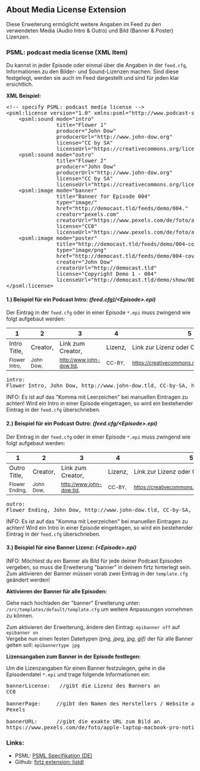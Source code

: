 ## About Media License Extension

Diese Erweiterung ermöglicht weitere Angaben im Feed zu den verwendeten Media
(Audio Intro & Outro) und Bild (Banner & Poster) Lizenzen.


### PSML: podcast media license (XML Item)

Du kannst in jeder Episode oder einmal über die Angaben in der `feed.cfg`,
Informationen zu den Bilder- und Sound-Lizenzen machen. Sind diese festgelegt,
werden sie auch im Feed dargestellt und sind für jeden klar ersichtlich.

**XML Beispiel:**

<pre>
&lt;!-- specify PSML: podcast media license -->
&lt;psml:license version="1.0" xmlns:psml="http://www.podcast-society.org/pss/PSML/specification">
    &lt;psml:sound mode="intro"
                title="Flower 1"
                producer="John Dow"
                producerUrl="http://www.john-dow.org"
                license="CC by SA"
                licenseUrl="https://creativecommons.org/licenses/by/3.0/de/"/>
    &lt;psml:sound mode="outro"
                title="Flower 2"
                producer="John Dow"
                producerUrl="http://www.john-dow.org"
                license="CC by SA"
                licenseUrl="https://creativecommons.org/licenses/by/3.0/de/"/>
    &lt;psml:image mode="banner"
                title="Banner for Episode 004"
                type="image/"
                href="http://democast.tld/feeds/demo/004."
                creator="pexels.com"
                creatorUrl="https://www.pexels.com/de/foto/apple-laptop-macbook-pro-notizbuch-1784/"
                license="CC0"
                licenseUrl="https://www.pexels.com/de/foto/apple-laptop-macbook-pro-notizbuch-1784/"/>
    &lt;psml:image mode="poster"
                title="http://democast.tld/feeds/demo/004-cover.png"
                type="image/png"
                href="http://democast.tld/feeds/demo/004-cover.png"
                creator="John Dow"
                creatorUrl="http://democast.tld"
                license="Copyright Demo 1 - 004"
                licenseUrl="http://democast.tld/demo/show/004"/>
&lt;/psml:license>
</pre>



#### 1.) Beispiel für ein Podcast Intro: *(feed.cfg)/&lt;Episode>.epi)*

Der Eintrag in der `feed.cfg` oder in einer Episode `*.epi`
muss zwingend wie folgt aufgebaut werden:

| 1 | 2 | 3 | 4 | 5 |
|---|---|---|---|---|
| Intro Title, | Creator, | Link zum Creator, | Lizenz, | Link zur Lizenz oder Copyright Hinweis |
| <small>Flower Intro, </small> | <small>John Dow, </small> | <small>http://www.john-dow.tld, </small> | <small>CC-BY, </small> | <small>https://creativecommons.org/licenses/by/3.0/de/</small> |


<pre>
intro:
Flower Intro, John Dow, http://www.john-dow.tld, CC-by-SA, https://creativecommons.org/licenses/by/3.0/de/
</pre>

<i uk-icon="icon: info"></i> INFO: Es ist auf das "Komma mit Leerzeichen" bei manuellen
Eintragen zu achten! Wird ein Intro in einer Episode eingetragen, so wird ein bestehender Eintrag
in der `feed.cfg` überschrieben.




#### 2.) Beispiel für ein Podcast Outro: *(feed.cfg/&lt;Episode>.epi)*

Der Eintrag in der `feed.cfg` oder in einer Episode `*.epi`
muss zwingend wie folgt aufgebaut werden:

| 1 | 2 | 3 | 4 | 5 |
|---|---|---|---|---|
| Outro Title, | Creator, | Link zum Creator, | Lizenz, | Link zur Lizenz oder Copyright Hinweis |
| <small>Flower Ending, </small> | <small>John Dow, </small> | <small>http://www.john-dow.tld, </small> | <small>CC-BY, </small> | <small>https://creativecommons.org/licenses/by/3.0/de/</small> |


<pre>
outro:
Flower Ending, John Dow, http://www.john-dow.tld, CC-by-SA, https://creativecommons.org/licenses/by/3.0/de/
</pre>

<i uk-icon="icon: info"></i> INFO: Es ist auf das "Komma mit Leerzeichen" bei manuellen
Eintragen zu achten! Wird ein Intro in einer Episode eingetragen, so wird ein bestehender Eintrag
in der `feed.cfg` überschrieben.





#### 3.) Beispiel für eine Banner Lizenz: *(&lt;Episode>.epi)*

<i uk-icon="icon: info"></i> INFO: Möchtest du ein Banner als Bild für jede deiner Podcast Episoden vergeben,
so muss die Erweiterung "banner" in deinem firtz hinterlegt sein. Zum aktivieren der
Banner müssen vorab zwei Eintrag in der `template.cfg` geändert werden!

**Aktivieren der Banner für alle Episoden:**

Gehe nach hochladen der "banner" Erweiterung unter: `/src/templates/default/template.cfg`
um weitere Anpassungen vornehmen zu können.

Zum aktivieren der Erweiterung, ändere den Eintrag: `epibanner off` auf `epibanner on`<br>
Vergebe nun einen festen Dateitypen *(png, jpeg, jpg, gif)* der für alle Banner gelten soll:
`epibannertype jpg`


**Lizensangaben zum Banner in der Episode festlegen:**

Um die Lizenzangaben für einen Banner festzulegen, gehe in die Episodendatei `*.epi` und
trage folgende Informationen ein:

<pre>
bannerLicense:   //gibt die Lizenz des Banners an
CC0

bannerPage:     //gibt den Namen des Herstellers / Website an.
Pexels

bannerURL:      //gibt die exakte URL zum Bild an.
https://www.pexels.com/de/foto/apple-laptop-macbook-pro-notizbuch-1784/
</pre>



### Links:

- PSML: [PSML Specifikation (DE)](https://github.com/Podcast-Society/ps-specifications/blob/master/PSML-media-license.md)
- Github: [firtz extension: listdl](https://github.com/Firtz-Designs/QuorX-III)